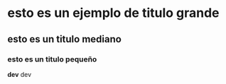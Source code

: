  # esto es un ejemplo de titulo grande
 ## esto es un titulo mediano
 ### esto es un titulo pequeño

**dev** dev
